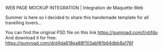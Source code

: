 WEB PAGE MOCKUP INTEGRATION | Integration de Maquette Web

Summer is here so I decided to share this handemade template for all travelling lovers...

You can find the original PSD file on this link https://gumroad.com/l/vbfdu
And download it for free:  https://gumroad.com/d/d4da618ea88f103abf81b64dbb8a176f
